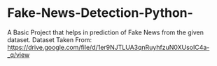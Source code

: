 # Fake-News-Detection-Python-
A Basic Project that helps in prediction of Fake News from the given dataset.
Dataset Taken From: https://drive.google.com/file/d/1er9NJTLUA3qnRuyhfzuN0XUsoIC4a-_q/view
